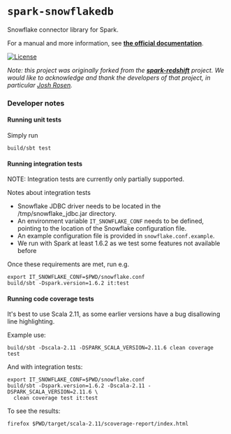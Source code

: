 # `spark-snowflakedb`

Snowflake connector library for Spark.

For a manual and more information, see 
**[the official documentation](https://docs.snowflake.net/manuals/user-guide/spark-connector.html)**.

[![License](http://img.shields.io/:license-Apache%202-red.svg)](http://www.apache.org/licenses/LICENSE-2.0.txt)

_Note: this project was originally forked from the 
**[spark-redshift](https://github.com/databricks/spark-redshift)** project.
We would like to acknowledge and thank the developers of that project, 
in particular [Josh Rosen](https://github.com/JoshRosen)._

### Developer notes

#### Running unit tests

Simply run
  
    build/sbt test
    
#### Running integration tests

NOTE: Integration tests are currently only partially supported.

Notes about integration tests
* Snowflake JDBC driver needs to be located in the /tmp/snowflake_jdbc.jar directory.
* An environment variable `IT_SNOWFLAKE_CONF` needs to be defined,
  pointing to the location of the Snowflake configuration file.
* An example configuration file is provided in `snowflake.conf.example`.
* We run with Spark at least 1.6.2 as we test some features not available before

Once these requirements are met, run e.g.
    
    export IT_SNOWFLAKE_CONF=$PWD/snowflake.conf 
    build/sbt -Dspark.version=1.6.2 it:test
  
#### Running code coverage tests

It's best to use Scala 2.11, as some earlier versions have a bug disallowing
line highlighting.

Example use:

    build/sbt -Dscala-2.11 -DSPARK_SCALA_VERSION=2.11.6 clean coverage test

And with integration tests:

    export IT_SNOWFLAKE_CONF=$PWD/snowflake.conf
    build/sbt -Dspark.version=1.6.2 -Dscala-2.11 -DSPARK_SCALA_VERSION=2.11.6 \
      clean coverage test it:test

To see the results:      

    firefox $PWD/target/scala-2.11/scoverage-report/index.html
